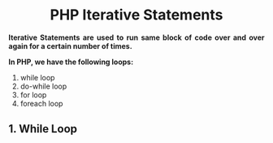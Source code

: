 <style>
  body {
    text-align: justify;
  }
  th, td{
    text-align: center;
  }
</style>

# <h1 style="text-align: center;"> PHP Iterative Statements </h1>

**Iterative Statements are used to run same block of code over and over again for a certain number of times.**

**In PHP, we have the following loops:**

1. while loop
2. do-while loop
3. for loop
4. foreach loop

## 1. While Loop
